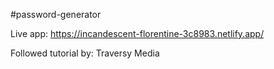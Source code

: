 #password-generator

Live app: https://incandescent-florentine-3c8983.netlify.app/

Followed tutorial by: Traversy Media
